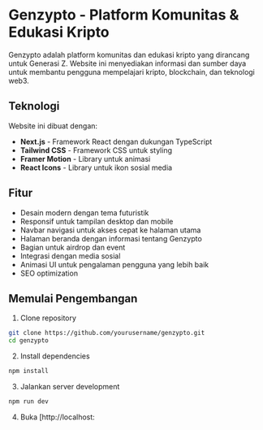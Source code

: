 # Genzypto - Platform Komunitas & Edukasi Kripto

Genzypto adalah platform komunitas dan edukasi kripto yang dirancang untuk Generasi Z. Website ini menyediakan informasi dan sumber daya untuk membantu pengguna mempelajari kripto, blockchain, dan teknologi web3.

## Teknologi

Website ini dibuat dengan:

- **Next.js** - Framework React dengan dukungan TypeScript
- **Tailwind CSS** - Framework CSS untuk styling
- **Framer Motion** - Library untuk animasi
- **React Icons** - Library untuk ikon sosial media

## Fitur

- Desain modern dengan tema futuristik
- Responsif untuk tampilan desktop dan mobile
- Navbar navigasi untuk akses cepat ke halaman utama
- Halaman beranda dengan informasi tentang Genzypto
- Bagian untuk airdrop dan event
- Integrasi dengan media sosial
- Animasi UI untuk pengalaman pengguna yang lebih baik
- SEO optimization

## Memulai Pengembangan

1. Clone repository
```bash
git clone https://github.com/yourusername/genzypto.git
cd genzypto
```

2. Install dependencies
```bash
npm install
```

3. Jalankan server development
```bash
npm run dev
```

4. Buka [http://localhost:
